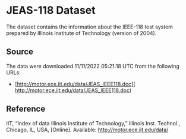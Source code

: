 # JEAS-118 Dataset

The dataset contains the information about the IEEE-118 test system
 prepared by Illinois Institute of Technology (version of 2004).

## Source

The data were downloaded 11/11/2022 05:21:18 UTC from the following URLs:

- [http://motor.ece.iit.edu/data/JEAS_IEEE118.doc](
http://motor.ece.iit.edu/data/JEAS_IEEE118.doc)

## Reference

IIT, “Index of data Illinois Institute of Technology,”
 Illinois Inst. Technol., Chicago, IL, USA, [Online].
 Available: http://motor.ece.iit.edu/data/
